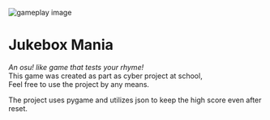 ![gameplay image](https://user-images.githubusercontent.com/46165604/224511114-89ab700e-5813-4823-9c00-721a4a58019f.png)
# Jukebox Mania

*An osu! like game that tests your rhyme!*\
This game was created as part as cyber project at school,\
Feel free to use the project by any means.

The project uses pygame and utilizes json to keep the high score even after reset.
